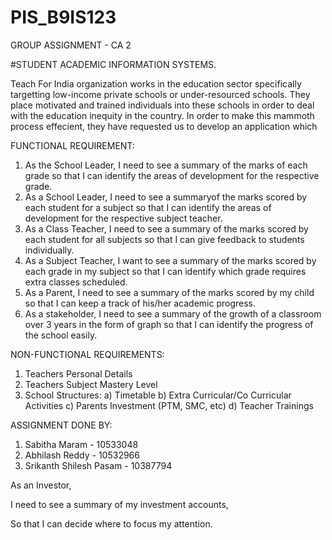 # PIS_B9IS123
GROUP ASSIGNMENT - CA 2

#STUDENT ACADEMIC INFORMATION SYSTEMS.

Teach For India organization works in the education sector specifically targetting low-income private schools or under-resourced schools. They place motivated and trained individuals into these schools in order to deal with the education inequity in the country. In order to make this mammoth process effecient, they have requested us to develop an application which

FUNCTIONAL REQUIREMENT:
  1) As the School Leader, I need to see a summary of the marks of each grade so that I can identify the areas of development for the respective grade.
  2) As a School Leader, I need to see a summaryof the marks scored by each student for a subject so that I can identify the areas of development for the respective subject teacher.
  3) As a Class Teacher, I need to see a summary of the marks scored by each student for all subjects so that I can give feedback to students individually.
  4) As a Subject Teacher, I want to see a summary of the marks scored by each grade in my subject so that I can identify which grade requires extra classes scheduled.
  5) As a Parent, I need to see a summary of the marks scored by my child so that I can keep a track of his/her academic progress.
  6) As a stakeholder, I need to see a summary of the growth of a classroom over 3 years in the form of graph so that I can identify the progress of the school easily.
  
  
NON-FUNCTIONAL REQUIREMENTS:
  1) Teachers Personal Details
  2) Teachers Subject Mastery Level
  3) School Structures:
      a) Timetable
      b) Extra Curricular/Co Curricular Activities
      c) Parents Investment (PTM, SMC, etc)
      d) Teacher Trainings


ASSIGNMENT DONE BY:

  1) Sabitha Maram           - 10533048
  2) Abhilash Reddy          - 10532966
  3) Srikanth Shilesh Pasam  - 10387794




As an Investor,

I need to see a summary of my investment accounts,

So that I can decide where to focus my attention.
